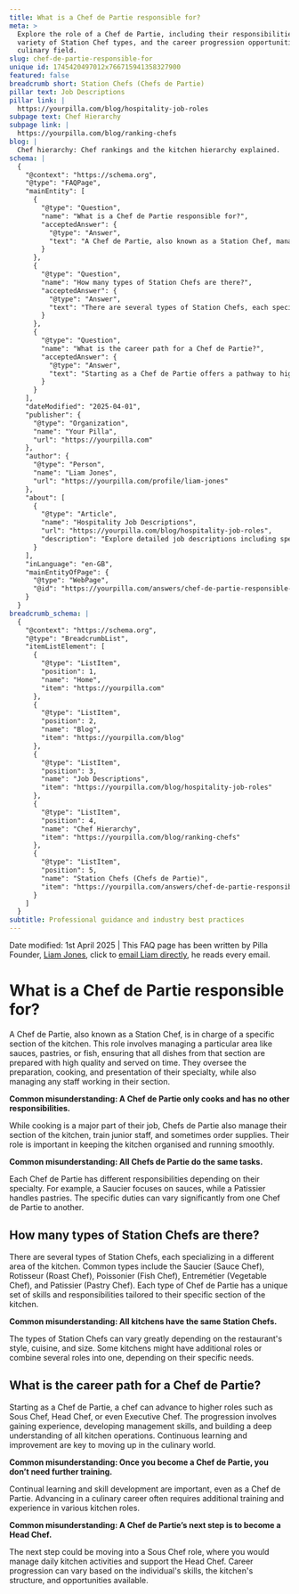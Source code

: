 ```yaml
---
title: What is a Chef de Partie responsible for?
meta: >
  Explore the role of a Chef de Partie, including their responsibilities, the
  variety of Station Chef types, and the career progression opportunities in the
  culinary field.
slug: chef-de-partie-responsible-for
unique id: 1745420497012x766715941358327900
featured: false
breadcrumb short: Station Chefs (Chefs de Partie)
pillar text: Job Descriptions
pillar link: |
  https://yourpilla.com/blog/hospitality-job-roles
subpage text: Chef Hierarchy
subpage link: |
  https://yourpilla.com/blog/ranking-chefs
blog: |
  Chef hierarchy: Chef rankings and the kitchen hierarchy explained.
schema: |
  {
    "@context": "https://schema.org",
    "@type": "FAQPage",
    "mainEntity": [
      {
        "@type": "Question",
        "name": "What is a Chef de Partie responsible for?",
        "acceptedAnswer": {
          "@type": "Answer",
          "text": "A Chef de Partie, also known as a Station Chef, manages a specific section of the kitchen like sauces, pastries, or fish. They are responsible for the preparation, cooking, and presentation of dishes in their area, ensuring high quality and timely service. Additionally, Chefs de Partie supervise any staff in their section, may train junior staff, and sometimes handle ordering supplies. The role is crucial for maintaining organisation and efficiency in the kitchen."
        }
      },
      {
        "@type": "Question",
        "name": "How many types of Station Chefs are there?",
        "acceptedAnswer": {
          "@type": "Answer",
          "text": "There are several types of Station Chefs, each specializing in a different area of the kitchen. These include the Saucier (Sauce Chef), Rotisseur (Roast Chef), Poissonier (Fish Chef), Entremétier (Vegetable Chef), and Patissier (Pastry Chef). The types of Station Chefs present in a kitchen can vary depending on the restaurant's style, cuisine, and size, with some kitchens featuring additional or combined roles."
        }
      },
      {
        "@type": "Question",
        "name": "What is the career path for a Chef de Partie?",
        "acceptedAnswer": {
          "@type": "Answer",
          "text": "Starting as a Chef de Partie offers a pathway to higher roles such as Sous Chef, Head Chef, or Executive Chef. Career progression involves gaining experience, enhancing management skills, and acquiring a comprehensive understanding of kitchen operations. Continuous learning and skill development are essential for advancement in the culinary field."
        }
      }
    ],
    "dateModified": "2025-04-01",
    "publisher": {
      "@type": "Organization",
      "name": "Your Pilla",
      "url": "https://yourpilla.com"
    },
    "author": {
      "@type": "Person",
      "name": "Liam Jones",
      "url": "https://yourpilla.com/profile/liam-jones"
    },
    "about": [
      {
        "@type": "Article",
        "name": "Hospitality Job Descriptions",
        "url": "https://yourpilla.com/blog/hospitality-job-roles",
        "description": "Explore detailed job descriptions including specific duties and tasks in the hospitality industry to guide your business decisions."
      }
    ],
    "inLanguage": "en-GB",
    "mainEntityOfPage": {
      "@type": "WebPage",
      "@id": "https://yourpilla.com/answers/chef-de-partie-responsible-for"
    }
  }
breadcrumb_schema: |
  {
    "@context": "https://schema.org",
    "@type": "BreadcrumbList",
    "itemListElement": [
      {
        "@type": "ListItem",
        "position": 1,
        "name": "Home",
        "item": "https://yourpilla.com"
      },
      {
        "@type": "ListItem",
        "position": 2,
        "name": "Blog",
        "item": "https://yourpilla.com/blog"
      },
      {
        "@type": "ListItem",
        "position": 3,
        "name": "Job Descriptions",
        "item": "https://yourpilla.com/blog/hospitality-job-roles"
      },
      {
        "@type": "ListItem",
        "position": 4,
        "name": "Chef Hierarchy",
        "item": "https://yourpilla.com/blog/ranking-chefs"
      },
      {
        "@type": "ListItem",
        "position": 5,
        "name": "Station Chefs (Chefs de Partie)",
        "item": "https://yourpilla.com/answers/chef-de-partie-responsible-for"
      }
    ]
  }
subtitle: Professional guidance and industry best practices
---
```


Date modified: 1st April 2025 | This FAQ page has been written by Pilla Founder, [Liam Jones](https://yourpilla.com/profile/liam-jones), click to [email Liam directly](https://mailto:liam@yourpilla.com), he reads every email.

# What is a Chef de Partie responsible for?

A Chef de Partie, also known as a Station Chef, is in charge of a specific section of the kitchen. This role involves managing a particular area like sauces, pastries, or fish, ensuring that all dishes from that section are prepared with high quality and served on time. They oversee the preparation, cooking, and presentation of their specialty, while also managing any staff working in their section.

**Common misunderstanding: A Chef de Partie only cooks and has no other responsibilities.**

While cooking is a major part of their job, Chefs de Partie also manage their section of the kitchen, train junior staff, and sometimes order supplies. Their role is important in keeping the kitchen organised and running smoothly.

**Common misunderstanding: All Chefs de Partie do the same tasks.**

Each Chef de Partie has different responsibilities depending on their specialty. For example, a Saucier focuses on sauces, while a Patissier handles pastries. The specific duties can vary significantly from one Chef de Partie to another.

## How many types of Station Chefs are there?

There are several types of Station Chefs, each specializing in a different area of the kitchen. Common types include the Saucier (Sauce Chef), Rotisseur (Roast Chef), Poissonier (Fish Chef), Entremétier (Vegetable Chef), and Patissier (Pastry Chef). Each type of Chef de Partie has a unique set of skills and responsibilities tailored to their specific section of the kitchen.

**Common misunderstanding: All kitchens have the same Station Chefs.**

The types of Station Chefs can vary greatly depending on the restaurant's style, cuisine, and size. Some kitchens might have additional roles or combine several roles into one, depending on their specific needs.

## What is the career path for a Chef de Partie?

Starting as a Chef de Partie, a chef can advance to higher roles such as Sous Chef, Head Chef, or even Executive Chef. The progression involves gaining experience, developing management skills, and building a deep understanding of all kitchen operations. Continuous learning and improvement are key to moving up in the culinary world.

**Common misunderstanding: Once you become a Chef de Partie, you don’t need further training.**

Continual learning and skill development are important, even as a Chef de Partie. Advancing in a culinary career often requires additional training and experience in various kitchen roles.

**Common misunderstanding: A Chef de Partie’s next step is to become a Head Chef.**

The next step could be moving into a Sous Chef role, where you would manage daily kitchen activities and support the Head Chef. Career progression can vary based on the individual's skills, the kitchen's structure, and opportunities available.
